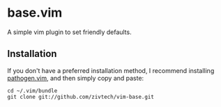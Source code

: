 # base.vim

A simple vim plugin to set friendly defaults.

## Installation
If you don't have a preferred installation method, I recommend installing [pathogen.vim](https://github.com/tpope/vim-pathogen), and then simply copy and paste:

    cd ~/.vim/bundle
    git clone git://github.com/zivtech/vim-base.git
